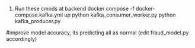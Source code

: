 1. Run these cmnds at backend
   docker compose -f docker-compose.kafka.yml up
   python kafka_consumer_worker.py
   python kafka_producer.py

#improve model accuracy, its predicting all as normal (edit fraud_model.py accordingly)
